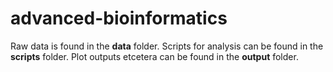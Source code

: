 # advanced-bioinformatics

Raw data is found in the **data** folder.
Scripts for analysis can be found in the **scripts** folder.
Plot outputs etcetera can be found in the **output** folder.